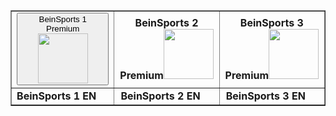  <div id="sdiv">
    <table class="table table-dark table-bordered" border="1">
      <tbody>
        <tr>
          <td style=
          'text-align:center; vertical-align:middle; font-weight: bold'>
            <button class="btn2 mt-4" href="https://donelfantastic.github.io/creativemedia/intl/beins1prem.m3u8" target="_blank" rel="noopener"></a>BeinSports 1 Premium<img src="https://assets.bein.com/mena/sites/3/2015/06/beIN_SPORTS1_PREMIUM_Digital_Mono.png" width="80"/></button>
          </td>
          <td style=
          'text-align:center; vertical-align:middle; font-weight: bold'>
            <a href="https://donelfantastic.github.io/creativemedia/intl/beins2prem.m3u8" target="_blank" rel="noopener"></a>BeinSports 2 Premium<img src="https://assets.bein.com/mena/sites/3/2015/06/beIN_SPORTS2_PREMIUM_Digital_Mono.png" width="80"/>
          </td>
          <td style=
          'text-align:center; vertical-align:middle; font-weight: bold'>
            <a href="https://donelfantastic.github.io/creativemedia/intl/beins3prem.m3u8" target="_blank" rel="noopener"></a>BeinSports 3 Premium<img src="https://assets.bein.com/mena/sites/3/2015/06/beIN_SPORTS3_PREMIUM_Digital_Mono.png" width="80"/>
          </td>
        </tr>
        <tr>
          <td style=
          'text-align:center; vertical-align:middle; font-weight: bold'>
            <a id="name10">BeinSports 1 EN</a><img id="qualitylogo10" width=
            "20">
          </td>
          <td style=
          'text-align:center; vertical-align:middle; font-weight: bold'>
            <a id="name11">BeinSports 2 EN</a><img id="qualitylogo11" width=
            "20">
          </td>
          <td style=
          'text-align:center; vertical-align:middle; font-weight: bold'>
            <a id="name12">BeinSports 3 EN</a><img id="qualitylogo12" width=
            "20">
          </td>
        </tr> 
        </td>
      </tbody>
    </table>
  </div>
